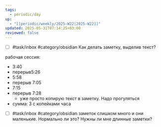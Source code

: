 ```yaml
---
tags:
  - periodic/day
up:
  - "[[periodic/weekly/2025-W22|2025-W22]]"
updated: 2025-05-31T07:14:25+03:00
reviewed: false
---
```


- [ ] #task/inbox #category/obsidian Как делать заметку, выделив текст?

рабочая сессия:
- 3:40
- перерыв5:26
- 5:58
- перерыв 7:05
- 7:15
- перерыв 7:28
	- уже просто копирую текст в заметку. Надо прогуляться
- сумма: 3 с копейками часа

- [ ] #task/inbox #category/obsidian заметок слишком много и они маленькие. Нормально ли это? Нужны ли мне длинные заметки?
